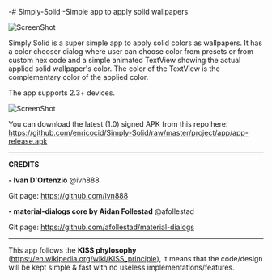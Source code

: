 -# Simply-Solid
 -Simple app to apply solid wallpapers


![ScreenShot](https://raw.githubusercontent.com/enricocid/Simply-Solid/master/art/solid.png)

Simply Solid is a super simple app to apply solid colors as wallpapers.
It has a color chooser dialog where user can choose color from presets or from custom hex code and a simple animated TextView showing the actual applied solid wallpaper's color. The color of the TextView is the complementary color of the applied color.

The app supports 2.3+ devices.

![ScreenShot](https://raw.githubusercontent.com/enricocid/Simply-Solid/master/art/screens.png)


You can download the latest (1.0) signed APK from this repo here: https://github.com/enricocid/Simply-Solid/raw/master/project/app/app-release.apk





-------------
**CREDITS**

**- Ivan D'Ortenzio**
@ivn888

Git page:
https://github.com/ivn888


**- material-dialogs core by Aidan Follestad**
@afollestad

Git page:
https://github.com/afollestad/material-dialogs



-------------------
This app follows the **KISS phylosophy** (https://en.wikipedia.org/wiki/KISS_principle), it means that the code/design will be kept simple & fast with no useless implementations/features.